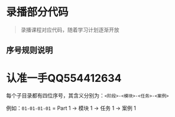 # 录播部分代码

> 录播课程对应代码，随着学习计划逐渐开放

## 序号规则说明
# 认准一手QQ554412634
每个子目录都有四位序号，其含义分别为：`<阶段>-<模块>-<任务>-<案例>`

例如：`01-01-01-01` = Part 1 → 模块 1 → 任务 1 → 案例 1
